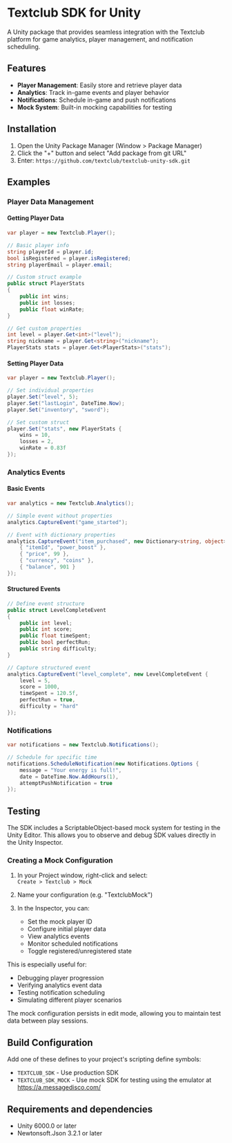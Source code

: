 # Textclub SDK for Unity

A Unity package that provides seamless integration with the Textclub platform for game analytics, player management, and notification scheduling.

## Features

- **Player Management**: Easily store and retrieve player data 
- **Analytics**: Track in-game events and player behavior
- **Notifications**: Schedule in-game and push notifications
- **Mock System**: Built-in mocking capabilities for testing

## Installation

1. Open the Unity Package Manager (Window > Package Manager)
2. Click the "+" button and select "Add package from git URL"
3. Enter: `https://github.com/textclub/textclub-unity-sdk.git`

## Examples

### Player Data Management

#### Getting Player Data
```csharp
var player = new Textclub.Player();

// Basic player info
string playerId = player.id;
bool isRegistered = player.isRegistered;
string playerEmail = player.email;

// Custom struct example
public struct PlayerStats
{
    public int wins;
    public int losses;
    public float winRate;
}

// Get custom properties
int level = player.Get<int>("level");
string nickname = player.Get<string>("nickname");
PlayerStats stats = player.Get<PlayerStats>("stats");
```

#### Setting Player Data

```csharp
var player = new Textclub.Player();

// Set individual properties
player.Set("level", 5);
player.Set("lastLogin", DateTime.Now);
player.Set("inventory", "sword");

// Set custom struct
player.Set("stats", new PlayerStats {
    wins = 10,
    losses = 2,
    winRate = 0.83f
});
```

### Analytics Events

#### Basic Events
```csharp
var analytics = new Textclub.Analytics();

// Simple event without properties
analytics.CaptureEvent("game_started");

// Event with dictionary properties
analytics.CaptureEvent("item_purchased", new Dictionary<string, object> {
    { "itemId", "power_boost" },
    { "price", 99 },
    { "currency", "coins" },
    { "balance", 901 }
});
```

#### Structured Events
```csharp
// Define event structure
public struct LevelCompleteEvent
{
    public int level;
    public int score;
    public float timeSpent;
    public bool perfectRun;
    public string difficulty;
}

// Capture structured event
analytics.CaptureEvent("level_complete", new LevelCompleteEvent {
    level = 5,
    score = 1000,
    timeSpent = 120.5f,
    perfectRun = true,
    difficulty = "hard"
});
```

### Notifications

```csharp
var notifications = new Textclub.Notifications();

// Schedule for specific time
notifications.ScheduleNotification(new Notifications.Options {
    message = "Your energy is full!",
    date = DateTime.Now.AddHours(1),
    attemptPushNotification = true
});

```

## Testing

The SDK includes a ScriptableObject-based mock system for testing in the Unity Editor. This allows you to observe and debug SDK values directly in the Unity Inspector.

### Creating a Mock Configuration

1. In your Project window, right-click and select:  
   `Create > Textclub > Mock`

2. Name your configuration (e.g. "TextclubMock")

3. In the Inspector, you can:
   - Set the mock player ID
   - Configure initial player data
   - View analytics events
   - Monitor scheduled notifications
   - Toggle registered/unregistered state

This is especially useful for:
- Debugging player progression
- Verifying analytics event data
- Testing notification scheduling
- Simulating different player scenarios

The mock configuration persists in edit mode, allowing you to maintain test data between play sessions.

## Build Configuration

Add one of these defines to your project's scripting define symbols:

- `TEXTCLUB_SDK` - Use production SDK
- `TEXTCLUB_SDK_MOCK` - Use mock SDK for testing using the emulator at https://a.messagedisco.com/

## Requirements and dependencies

- Unity 6000.0 or later
- Newtonsoft.Json 3.2.1 or later
